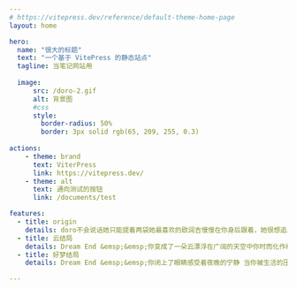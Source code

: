 ```yaml
---
# https://vitepress.dev/reference/default-theme-home-page
layout: home

hero:
  name: "很大的标题"
  text: "一个基于 VitePress 的静态站点"
  tagline: 当笔记网站用
  
  image:
      src: /doro-2.gif
      alt: 背景图
      #css
      style:
        border-radius: 50%
        border: 3px solid rgb(65, 209, 255, 0.3)
        
actions:
    - theme: brand
      text: ViterPress
      link: https://vitepress.dev/
    - theme: alt
      text: 通向测试的按钮
      link: /documents/test

features:
  - title: origin
    details: doro不会说话她只能提着两袋她最喜欢的欧润吉慢慢在你身后跟着，她很想追上去把欧润吉给你
  - title: 云结局
    details: Dream End &emsp;&emsp;你变成了一朵云漂浮在广阔的天空中你时而化作绵羊，时而化作山峰你不再被地面的规则所束缚可以随心所欲地变换形状，随风飘荡偶尔化作雨水，滋润大地偶尔化作阴云，为人们遮挡烈日你明白了一个道理：每一次变化，都是一次新的开始
  - title: 好梦结局
    details: Dream End &emsp;&emsp;你闭上了眼睛感受着夜晚的宁静 当你被生活的压力压得喘不过气时当你被现实的残酷打击得遍体鳞伤时小笨床总是会温柔地安慰、拥抱着你虽然你知道它无法改变你的命运也无法替你解决问题但至少，它可以在你最脆弱的时候给你一个喘息的机会谢谢你，小笨床

---
```


